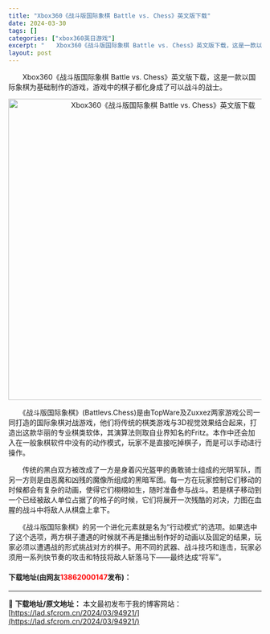 ```yaml
---
title: "Xbox360《战斗版国际象棋 Battle vs. Chess》英文版下载"
date: 2024-03-30
tags: []
categories: ["xbox360英日游戏"]
excerpt: "　　Xbox360《战斗版国际象棋 Battle vs. Chess》英文版下载，这是一款以国际象棋为基础制作的游戏，游戏中的棋子都化身成了可以战斗的战士。 　　《战斗版国际象棋》(Battlevs.Chess)是由TopWare及Zuxxez两家游戏公司一同打造的国际象棋对战游戏，他们将传统的棋类&hellip;"
layout: post
---
```


 <p>　　Xbox360《战斗版国际象棋 Battle vs. Chess》英文版下载，这是一款以国际象棋为基础制作的游戏，游戏中的棋子都化身成了可以战斗的战士。</p> <p align="center"><img align="" border="0" src="https://lad.sfcrom.cn/wp-content/uploads/2024/03/20240330_6607daa5e301f.webp" width="600" alt="Xbox360《战斗版国际象棋 Battle vs. Chess》英文版下载" /></p> <p>　　《战斗版国际象棋》(Battlevs.Chess)是由TopWare及Zuxxez两家游戏公司一同打造的国际象棋对战游戏，他们将传统的棋类游戏与3D视觉效果结合起来，打造出这款华丽的专业棋类软体，其演算法则取自业界知名的Fritz。本作中还会加入在一般象棋软件中没有的动作模式，玩家不是直接吃掉棋子，而是可以手动进行操作。</p> <p>　　传统的黑白双方被改成了一方是身着闪光盔甲的勇敢骑士组成的光明军队，而另一方则是由恶魔和凶残的魔像所组成的黑暗军团。每一方在玩家控制它们移动的时候都会有复杂的动画，使得它们栩栩如生，随时准备参与战斗。若是棋子移动到一个已经被敌人单位占据了的格子的时候，它们将展开一次残酷的对决，力图在血腥的战斗中将敌人从棋盘上拿下。</p> <p>　　《战斗版国际象棋》的另一个进化元素就是名为&ldquo;行动模式&rdquo;的选项。如果选中了这个选项，两方棋子遭遇的时候就不再是播出制作好的动画以及固定的结果，玩家必须以遭遇战的形式挑战对方的棋子。用不同的武器、战斗技巧和连击，玩家必须用一系列快节奏的攻击和特技将敌人斩落马下&mdash;&mdash;最终达成&ldquo;将军&rdquo;。</p> <p><h4>下载地址(由网友<font color="red">13862000147</font>发布)：</h4></p> 

---
📖 **下载地址/原文地址：** 本文最初发布于我的博客网站：[https://lad.sfcrom.cn/2024/03/94921/](https://lad.sfcrom.cn/2024/03/94921/)
